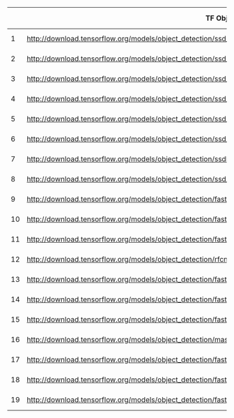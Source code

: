 ﻿|    	| TF Object Detection Model URL (TF2)                                                                                                    	| json                     	| Precision type 	|
|----	|----------------------------------------------------------------------------------------------------------------------------------------	|--------------------------	|----------------	|
| 1  	| http://download.tensorflow.org/models/object_detection/ssd_mobilenet_v1_coco_2018_01_28.tar.gz                                         	| ssd_v2_support.json      	| FP16, FP32     	|
| 2  	| http://download.tensorflow.org/models/object_detection/ssd_mobilenet_v1_0.75_depth_300x300_coco14_sync_2018_07_03.tar.gz               	| ssd_v2_support.json      	| FP16, FP32     	|
| 3  	| http://download.tensorflow.org/models/object_detection/ssd_mobilenet_v1_ppn_shared_box_predictor_300x300_coco14_sync_2018_07_03.tar.gz 	| ssd_v2_support.json      	| FP16, FP32     	|
| 4  	| http://download.tensorflow.org/models/object_detection/ssd_mobilenet_v1_fpn_shared_box_predictor_640x640_coco14_sync_2018_07_03.tar.gz 	| ssd_v2_support.json      	| FP16, FP32     	|
| 5  	| http://download.tensorflow.org/models/object_detection/ssd_resnet50_v1_fpn_shared_box_predictor_640x640_coco14_sync_2018_07_03.tar.gz  	| ssd_v2_support.json      	| FP16, FP32     	|
| 6  	| http://download.tensorflow.org/models/object_detection/ssd_mobilenet_v2_coco_2018_03_29.tar.gz                                         	| ssd_v2_support.json      	| FP16, FP32     	|
| 7  	| http://download.tensorflow.org/models/object_detection/ssdlite_mobilenet_v2_coco_2018_05_09.tar.gz                                     	| ssd_v2_support.json      	| FP16, FP32     	|
| 8  	| http://download.tensorflow.org/models/object_detection/ssd_inception_v2_coco_2018_01_28.tar.gz                                         	| ssd_v2_support.json      	| FP16, FP32     	|
| 9  	| http://download.tensorflow.org/models/object_detection/faster_rcnn_inception_v2_coco_2018_01_28.tar.gz                                 	| faster_rcnn_support.json 	| FP16, FP32     	|
| 10 	| http://download.tensorflow.org/models/object_detection/faster_rcnn_resnet50_coco_2018_01_28.tar.gz                                     	| faster_rcnn_support.json 	| FP16, FP32     	|
| 11 	| http://download.tensorflow.org/models/object_detection/faster_rcnn_resnet50_lowproposals_coco_2018_01_28.tar.gz                        	| faster_rcnn_support.json 	| FP16, FP32     	|
| 12 	| http://download.tensorflow.org/models/object_detection/rfcn_resnet101_coco_2018_01_28.tar.gz                                           	| rfcn_support.json        	| FP16, FP32     	|
| 13 	| http://download.tensorflow.org/models/object_detection/faster_rcnn_resnet101_coco_2018_01_28.tar.gz                                    	| faster_rcnn_support.json 	| FP16, FP32     	|
| 14 	| http://download.tensorflow.org/models/object_detection/faster_rcnn_resnet101_lowproposals_coco_2018_01_28.tar.gz                       	| faster_rcnn_support.json 	| FP16, FP32     	|
| 15 	| http://download.tensorflow.org/models/object_detection/faster_rcnn_inception_resnet_v2_atrous_lowproposals_coco_2018_01_28.tar.gz      	| faster_rcnn_support.json 	| FP16, FP32     	|
| 16 	| http://download.tensorflow.org/models/object_detection/mask_rcnn_inception_resnet_v2_atrous_coco_2018_01_28.tar.gz                     	| mask_rcnn_support.json   	| FP16, FP32     	|
| 17 	| http://download.tensorflow.org/models/object_detection/faster_rcnn_resnet101_kitti_2018_01_28.tar.gz                                   	| faster_rcnn_support.json 	| FP16, FP32     	|
| 18 	| http://download.tensorflow.org/models/object_detection/faster_rcnn_inception_resnet_v2_atrous_lowproposals_oid_2018_01_28.tar.gz       	| faster_rcnn_support.json 	| FP16, FP32     	|
| 19 	| http://download.tensorflow.org/models/object_detection/faster_rcnn_resnet101_ava_v2.1_2018_04_30.tar.gz                                	| faster_rcnn_support.json 	| FP16, FP32     	|